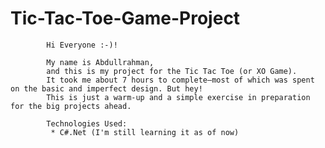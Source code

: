 # Tic-Tac-Toe-Game-Project
            Hi Everyone :-)!
            
            My name is Abdullrahman,
            and this is my project for the Tic Tac Toe (or XO Game).
            It took me about 7 hours to complete—most of which was spent on the basic and imperfect design. But hey!
            This is just a warm-up and a simple exercise in preparation for the big projects ahead.

            Technologies Used:
             * C#.Net (I'm still learning it as of now)
